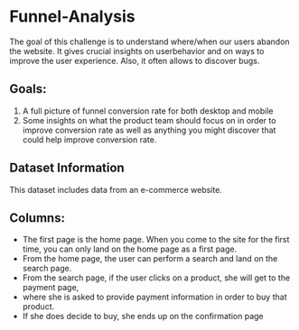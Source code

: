 # Funnel-Analysis
The goal of this challenge is to understand where/when our users abandon the website. It gives crucial insights on userbehavior and on ways to improve the user experience. Also, it often allows to discover bugs.

## Goals:
1. A full picture of funnel conversion rate for both desktop and mobile
2. Some insights on what the product team should focus on in order to improve conversion rate as well as anything you might discover that could help improve conversion rate.

## Dataset Information
This dataset includes data from an e-commerce website.

## Columns:
- The first page is the home page. When you come to the site for the first time, you can only land on the home page as a first page.
- From the home page, the user can perform a search and land on the search page.
- From the search page, if the user clicks on a product, she will get to the payment page,
- where she is asked to provide payment information in order to buy that product. 
- If she does decide to buy, she ends up on the confirmation page

